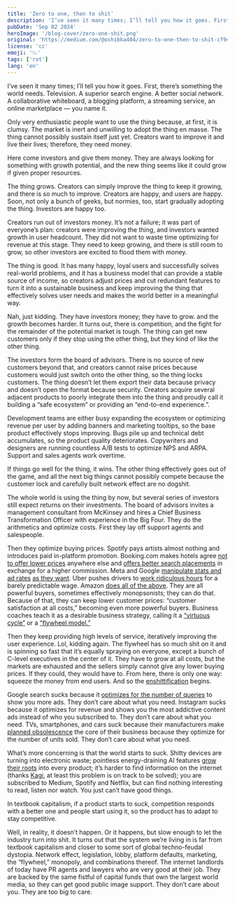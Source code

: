 ```yaml
---
title: 'Zero to one, then to shit'
description: 'I’ve seen it many times; I’ll tell you how it goes. First, there’s something the world needs. Television. A superior search engine. A better social network.'
pubDate: 'Sep 02 2024'
heroImage: '/blog-cover/zero-one-shit.png'
original: 'https://medium.com/@oshibka404/zero-to-one-then-to-shit-cf949aea5b3b'
license: 'cc'
emoji: '📉'
tags: ['rot']
lang: 'en'
---
```


I’ve seen it many times; I’ll tell you how it goes. First, there’s something the world needs. Television. A superior search engine. A better social network. A collaborative whiteboard, a blogging platform, a streaming service, an online marketplace — you name it.

Only very enthusiastic people want to use the thing because, at first, it is clumsy. The market is inert and unwilling to adopt the thing en masse. The thing cannot possibly sustain itself just yet. Creators want to improve it and live their lives; therefore, they need money.

Here come investors and give them money. They are always looking for something with growth potential, and the new thing seems like it could grow if given proper resources.

The thing grows. Creators can simply improve the thing to keep it growing, and there is so much to improve. Creators are happy, and users are happy. Soon, not only a bunch of geeks, but normies, too, start gradually adopting the thing. Investors are happy too.

Creators run out of investors money. It’s not a failure; it was part of everyone’s plan: creators were improving the thing, and investors wanted growth in user headcount. They did not want to waste time optimizing for revenue at this stage. They need to keep growing, and there is still room to grow, so other investors are excited to flood them with money.

The thing is good. It has many happy, loyal users and successfully solves real-world problems, and it has a business model that can provide a stable source of income, so creators adjust prices and cut redundant features to turn it into a sustainable business and keep improving the thing that effectively solves user needs and makes the world better in a meaningful way.

Nah, just kidding. They have investors money; they have to grow. and the growth becomes harder. It turns out, there is competition, and the fight for the remainder of the potential market is tough. The thing can get new customers only if they stop using the other thing, but they kind of like the other thing.

The investors form the board of advisors. There is no source of new customers beyond that, and creators cannot raise prices because customers would just switch onto the other thing, so the thing locks customers. The thing doesn’t let them export their data because privacy and doesn’t open the format because security. Creators acquire several adjacent products to poorly integrate them into the thing and proudly call it building a “safe ecosystem” or providing an “end-to-end experience.”.

Development teams are either busy expanding the ecosystem or optimizing revenue per user by adding banners and marketing tooltips, so the base product effectively stops improving. Bugs pile up and technical debt accumulates, so the product quality deteriorates. Copywriters and designers are running countless A/B tests to optimize NPS and ARPA. Support and sales agents work overtime.

If things go well for the thing, it wins. The other thing effectively goes out of the game, and all the next big things cannot possibly compete because the customer lock and carefully built network effect are no dogshit.

The whole world is using the thing by now, but several series of investors still expect returns on their investments. The board of advisors invites a management consultant from McKinsey and hires a Chief Business Transformation Officer with experience in the Big Four. They do the arithmetics and optimize costs. First they lay off support agents and salespeople.

Then they optimize buying prices. Spotify pays artists almost nothing and introduces paid in-platform promotion. Booking.com makes hotels agree [not to offer lower prices](https://partner.booking.com/en-gb/help/legal-security/policies-local-laws/how-does-parity-work) anywhere else and [offers better search placements](https://partner.booking.com/en-gb/solutions/preferred-partner-programme) in exchange for a higher commission. Meta and Google [manipulate stats and ad rates](https://www.wheresyoured.at/were-watching-facebook-die/) [as they want](https://www.digitalinformationworld.com/2022/01/are-facebook-ads-are-getting-more.html?ref=wheresyoured.at). Uber pushes drivers to [work ridiculous hours](https://www.vox.com/politics/2024/2/14/24073382/lyft-uber-strike-valentines-day-2024) for a barely predictable wage. Amazon [does all of the above](https://pluralistic.net/2023/11/06/attention-rents/). They are all powerful buyers, sometimes effectively monopsonists; they can do that. Because of that, they can keep lower customer prices: “customer satisfaction at all costs,” becoming even more powerful buyers. Business coaches teach it as a desirable business strategy, calling it a [“virtuous cycle”](https://fourweekmba.com/virtuous-cycle/) or a [“flywheel model.”](https://coaches.scalingup.com/blog/building-your-flywheel)

Then they keep providing high levels of service, iteratively improving the user experience. Lol, kidding again. The flywheel has so much shit on it and is spinning so fast that it’s equally spraying on everyone, except a bunch of C-level executives in the center of it. They have to grow at all costs, but the markets are exhausted and the sellers simply cannot give any lower buying prices. If they could, they would have to. From here, there is only one way: squeeze the money from end users. And so the [enshittification](https://doctorow.medium.com/https-pluralistic-net-2024-04-04-teach-me-how-to-shruggie-kagi-caaa88c221f2) begins.

Google search sucks because it [optimizes for the number of queries](https://pluralistic.net/2024/02/21/im-feeling-unlucky/#not-up-to-the-task) to show you more ads. They don’t care about what you need. Instagram sucks because it optimizes for revenue and shows you the most addictive content ads instead of who you subscribed to. They don’t care about what you need. TVs, smartphones, and cars suck because their manufacturers make [planned obsolescence](https://www.bbc.com/future/article/20160612-heres-the-truth-about-the-planned-obsolescence-of-tech) the core of their business because they optimize for the number of units sold. They don’t care about what you need.

What’s more concerning is that the world starts to suck. Shitty devices are turning into electronic waste; pointless energy-draining AI features [grow their roots](https://www.wheresyoured.at/pop-culture/) into every product; it’s harder to find information on the internet (thanks [Kagi](http://kagi.com/), at least this problem is on track to be solved); you are subscribed to Medium, Spotify and Netflix, but can find nothing interesting to read, listen nor watch. You just can’t have good things.

In textbook capitalism, if a product starts to suck, competition responds with a better one and people start using it, so the product has to adapt to stay competitive.

Well, in reality, it doesn’t happen. Or it happens, but slow enough to let the industry turn into shit. It turns out that the system we’re living in is far from textbook capitalism and closer to some sort of global techno-feudal dystopia. Network effect, legislation, lobby, platform defaults, marketing, the “flywheel,” monopoly, and combinations thereof. The internet landlords of today have PR agents and lawyers who are very good at their job. They are backed by the same fistful of capital funds that own the largest world media, so they can get good public image support. They don’t care about you. They are too big to care.
